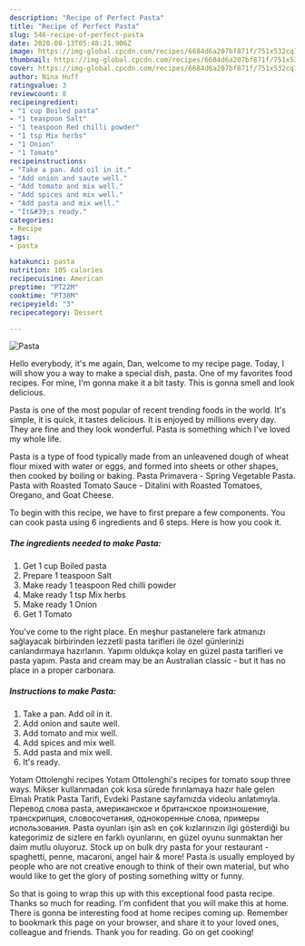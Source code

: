 ```yaml
---
description: "Recipe of Perfect Pasta"
title: "Recipe of Perfect Pasta"
slug: 546-recipe-of-perfect-pasta
date: 2020-08-13T05:48:21.906Z
image: https://img-global.cpcdn.com/recipes/6684d6a207bf871f/751x532cq70/pasta-recipe-main-photo.jpg
thumbnail: https://img-global.cpcdn.com/recipes/6684d6a207bf871f/751x532cq70/pasta-recipe-main-photo.jpg
cover: https://img-global.cpcdn.com/recipes/6684d6a207bf871f/751x532cq70/pasta-recipe-main-photo.jpg
author: Nina Huff
ratingvalue: 3
reviewcount: 8
recipeingredient:
- "1 cup Boiled pasta"
- "1 teaspoon Salt"
- "1 teaspoon Red chilli powder"
- "1 tsp Mix herbs"
- "1 Onion"
- "1 Tomato"
recipeinstructions:
- "Take a pan. Add oil in it."
- "Add onion and saute well."
- "Add tomato and mix well."
- "Add spices and mix well."
- "Add pasta and mix well."
- "It&#39;s ready."
categories:
- Recipe
tags:
- pasta

katakunci: pasta 
nutrition: 105 calories
recipecuisine: American
preptime: "PT22M"
cooktime: "PT38M"
recipeyield: "3"
recipecategory: Dessert

---
```



![Pasta](https://img-global.cpcdn.com/recipes/6684d6a207bf871f/751x532cq70/pasta-recipe-main-photo.jpg)

Hello everybody, it's me again, Dan, welcome to my recipe page. Today, I will show you a way to make a special dish, pasta. One of my favorites food recipes. For mine, I'm gonna make it a bit tasty. This is gonna smell and look delicious.

Pasta is one of the most popular of recent trending foods in the world. It's simple, it is quick, it tastes delicious. It is enjoyed by millions every day. They are fine and they look wonderful. Pasta is something which I've loved my whole life.

Pasta is a type of food typically made from an unleavened dough of wheat flour mixed with water or eggs, and formed into sheets or other shapes, then cooked by boiling or baking. Pasta Primavera - Spring Vegetable Pasta. Pasta with Roasted Tomato Sauce - Ditalini with Roasted Tomatoes, Oregano, and Goat Cheese.


To begin with this recipe, we have to first prepare a few components. You can cook pasta using 6 ingredients and 6 steps. Here is how you cook it.

<!--inarticleads1-->

##### The ingredients needed to make Pasta:

1. Get 1 cup Boiled pasta
1. Prepare 1 teaspoon Salt
1. Make ready 1 teaspoon Red chilli powder
1. Make ready 1 tsp Mix herbs
1. Make ready 1 Onion
1. Get 1 Tomato


You&#39;ve come to the right place. En meşhur pastanelere fark atmanızı sağlayacak birbirinden lezzetli pasta tarifleri ile özel günlerinizi canlandırmaya hazırlanın. Yapımı oldukça kolay en güzel pasta tarifleri ve pasta yapım. Pasta and cream may be an Australian classic - but it has no place in a proper carbonara. 

<!--inarticleads2-->

##### Instructions to make Pasta:

1. Take a pan. Add oil in it.
1. Add onion and saute well.
1. Add tomato and mix well.
1. Add spices and mix well.
1. Add pasta and mix well.
1. It&#39;s ready.


Yotam Ottolenghi recipes Yotam Ottolenghi&#39;s recipes for tomato soup three ways. Mikser kullanmadan çok kısa sürede fırınlamaya hazır hale gelen Elmalı Pratik Pasta Tarifi, Evdeki Pastane sayfamızda videolu anlatımıyla. Перевод слова pasta, американское и британское произношение, транскрипция, словосочетания, однокоренные слова, примеры использования. Pasta oyunları işin aslı en çok kızlarınızın ilgi gösterdiği bu kategorimiz de sizlere en farklı oyunlarını, en güzel oyunu sunmaktan her daim mutlu oluyoruz. Stock up on bulk dry pasta for your restaurant - spaghetti, penne, macaroni, angel hair &amp; more! Pasta is usually employed by people who are not creative enough to think of their own material, but who would like to get the glory of posting something witty or funny. 

So that is going to wrap this up with this exceptional food pasta recipe. Thanks so much for reading. I'm confident that you will make this at home. There is gonna be interesting food at home recipes coming up. Remember to bookmark this page on your browser, and share it to your loved ones, colleague and friends. Thank you for reading. Go on get cooking!
